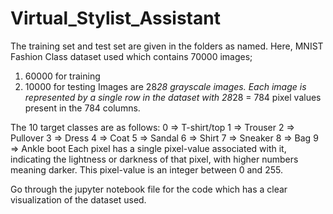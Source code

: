 # Virtual_Stylist_Assistant

The training set and test set are given in the folders as named.
Here, MNIST Fashion Class dataset used which contains 70000 images;

1. 60000 for training
2. 10000 for testing
Images are 28*28 grayscale images. Each image is represented by a single row in the dataset with 28*28 = 784 pixel values present in the 784 columns.

The 10 target classes are as follows:
0 => T-shirt/top 1 => Trouser 2 => Pullover 3 => Dress 4 => Coat 5 => Sandal 6 => Shirt 7 => Sneaker 8 => Bag 9 => Ankle boot
Each pixel has a single pixel-value associated with it, indicating the lightness or darkness of that pixel, with higher numbers meaning darker. This pixel-value is an integer between 0 and 255.

Go through the jupyter notebook file for the code which has a clear visualization of the dataset used.
